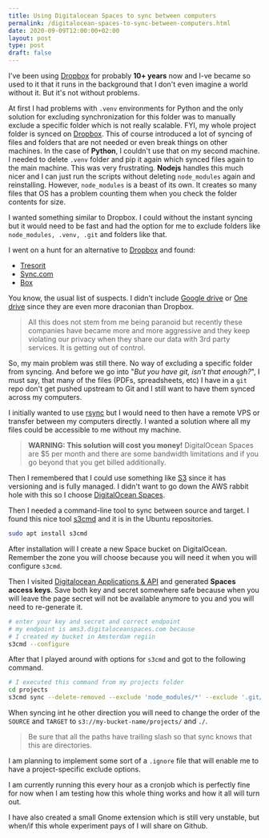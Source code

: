 ```yaml
---
title: Using Digitalocean Spaces to sync between computers
permalink: /digitalocean-spaces-to-sync-between-computers.html
date: 2020-09-09T12:00:00+02:00
layout: post
type: post
draft: false
---
```


I've been using [Dropbox](https://www.dropbox.com/) for probably **10+ years**
now and I-ve became so used to it that it runs in the background that I don't
even imagine a world without it. But it's not without problems.

At first I had problems with `.venv` environments for Python and the only
solution for excluding synchronization for this folder was to manually exclude a
specific folder which is not really scalable. FYI, my whole project folder is
synced on [Dropbox](https://www.dropbox.com/). This of course introduced a lot
of syncing of files and folders that are not needed or even break things on
other machines. In the case of **Python**, I couldn't use that on my second
machine. I needed to delete `.venv` folder and pip it again which synced files
again to the main machine. This was very frustrating. **Nodejs** handles this
much nicer and I can just run the scripts without deleting `node_modules` again
and reinstalling. However, `node_modules` is a beast of its own. It creates so
many files that OS has a problem counting them when you check the folder
contents for size.

I wanted something similar to Dropbox. I could without the instant syncing but
it would need to be fast and had the option for me to exclude folders like
`node_modules, .venv, .git` and folders like that.

I went on a hunt for an alternative to [Dropbox](https://www.dropbox.com/) 
and found:

- [Tresorit](https://tresorit.com/)
- [Sync.com](https://sync.com)
- [Box](https://www.box.com/)

You know, the usual list of suspects. I didn't include [Google
drive](https://drive.google.com) or [One drive](https://onedrive.live.com/)
since they are even more draconian than Dropbox.

> All this does not stem from me being paranoid but recently these companies 
> have became more and more aggressive and they keep violating our privacy when 
> they share our data with 3rd party services. It is getting out of control.

So, my main problem was still there. No way of excluding a specific folder from
syncing. And before we go into "*But you have git, isn't that enough?*", I must
say, that many of the files (PDFs, spreadsheets, etc) I have in a `git` repo
don't get pushed upstream to Git and I still want to have them synced across my
computers.

I initially wanted to use [rsync](https://linux.die.net/man/1/rsync) but I would
need to then have a remote VPS or transfer between my computers directly.  I
wanted a solution where all my files could be accessible to me without my
machine.

> **WARNING: This solution will cost you money!** DigitalOcean Spaces are $5 per
month and there are some bandwidth limitations and if you go beyond that you get
billed additionally.

Then I remembered that I could use something like
[S3](https://en.wikipedia.org/wiki/Amazon_S3) since it has versioning and is
fully managed. I didn't want to go down the AWS rabbit hole with this so I
choose [DigitalOcean Spaces](https://www.digitalocean.com/products/spaces/).

Then I needed a command-line tool to sync between source and target. I found
this nice tool [s3cmd](https://s3tools.org/s3cmd) and it is in the Ubuntu
repositories.

```bash
sudo apt install s3cmd
```

After installation will I create a new Space bucket on DigitalOcean. Remember
the zone you will choose because you will need it when you will configure
`s3cmd`.

Then I visited [Digitalocean Applications &
API](https://cloud.digitalocean.com/account/api/tokens) and generated **Spaces
access keys**. Save both key and secret somewhere safe because when you will
leave the page secret will not be available anymore to you and you will need to
re-generate it.

```bash
# enter your key and secret and correct endpoint
# my endpoint is ams3.digitaloceanspaces.com because
# I created my bucket in Amsterdam regiin
s3cmd --configure
```

After that I played around with options for `s3cmd` and got to the following
command.

```bash
# I executed this command from my projects folder
cd projects
s3cmd sync --delete-removed --exclude 'node_modules/*' --exclude '.git/*' --exclude '.venv/*' ./ s3://my-bucket-name/projects/
```

When syncing int he other direction you will need to change the order of the 
`SOURCE` and `TARGET` to `s3://my-bucket-name/projects/` and `./`.

> Be sure that all the paths have trailing slash so that sync knows that this 
> are directories.

I am planning to implement some sort of a `.ignore` file that will enable me to
have a project-specific exclude options.

I am currently running this every hour as a cronjob which is perfectly fine for
now when I am testing how this whole thing works and how it all will turn out.

I have also created a small Gnome extension which is still very unstable, but
when/if this whole experiment pays of I will share on Github.
